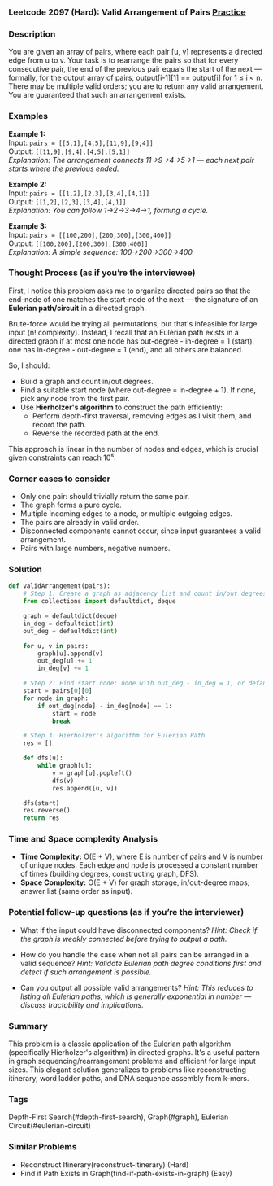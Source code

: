 ### Leetcode 2097 (Hard): Valid Arrangement of Pairs [Practice](https://leetcode.com/problems/valid-arrangement-of-pairs)

### Description  
You are given an array of pairs, where each pair [u, v] represents a directed edge from u to v. Your task is to rearrange the pairs so that for every consecutive pair, the end of the previous pair equals the start of the next — formally, for the output array of pairs, output[i-1][1] == output[i] for 1 ≤ i < n. There may be multiple valid orders; you are to return any valid arrangement. You are guaranteed that such an arrangement exists.

### Examples  

**Example 1:**  
Input: `pairs = [[5,1],[4,5],[11,9],[9,4]]`  
Output: `[[11,9],[9,4],[4,5],[5,1]]`  
*Explanation: The arrangement connects 11→9→4→5→1 — each next pair starts where the previous ended.*

**Example 2:**  
Input: `pairs = [[1,2],[2,3],[3,4],[4,1]]`  
Output: `[[1,2],[2,3],[3,4],[4,1]]`  
*Explanation: You can follow 1→2→3→4→1, forming a cycle.*

**Example 3:**  
Input: `pairs = [[100,200],[200,300],[300,400]]`  
Output: `[[100,200],[200,300],[300,400]]`  
*Explanation: A simple sequence: 100→200→300→400.*

### Thought Process (as if you’re the interviewee)  
First, I notice this problem asks me to organize directed pairs so that the end-node of one matches the start-node of the next — the signature of an **Eulerian path/circuit** in a directed graph.

Brute-force would be trying all permutations, but that's infeasible for large input (n! complexity). Instead, I recall that an Eulerian path exists in a directed graph if at most one node has out-degree - in-degree = 1 (start), one has in-degree - out-degree = 1 (end), and all others are balanced.

So, I should:
- Build a graph and count in/out degrees.
- Find a suitable start node (where out-degree = in-degree + 1). If none, pick any node from the first pair.
- Use **Hierholzer's algorithm** to construct the path efficiently:
  - Perform depth-first traversal, removing edges as I visit them, and record the path.
  - Reverse the recorded path at the end.

This approach is linear in the number of nodes and edges, which is crucial given constraints can reach 10⁵.

### Corner cases to consider  
- Only one pair: should trivially return the same pair.
- The graph forms a pure cycle.
- Multiple incoming edges to a node, or multiple outgoing edges.
- The pairs are already in valid order.
- Disconnected components cannot occur, since input guarantees a valid arrangement.
- Pairs with large numbers, negative numbers.

### Solution

```python
def validArrangement(pairs):
    # Step 1: Create a graph as adjacency list and count in/out degrees
    from collections import defaultdict, deque

    graph = defaultdict(deque)
    in_deg = defaultdict(int)
    out_deg = defaultdict(int)

    for u, v in pairs:
        graph[u].append(v)
        out_deg[u] += 1
        in_deg[v] += 1

    # Step 2: Find start node: node with out_deg - in_deg = 1, or default to pairs[0][0]
    start = pairs[0][0]
    for node in graph:
        if out_deg[node] - in_deg[node] == 1:
            start = node
            break

    # Step 3: Hierholzer's algorithm for Eulerian Path
    res = []

    def dfs(u):
        while graph[u]:
            v = graph[u].popleft()
            dfs(v)
            res.append([u, v])

    dfs(start)
    res.reverse()
    return res
```

### Time and Space complexity Analysis  

- **Time Complexity:** O(E + V), where E is number of pairs and V is number of unique nodes. Each edge and node is processed a constant number of times (building degrees, constructing graph, DFS).
- **Space Complexity:** O(E + V) for graph storage, in/out-degree maps, answer list (same order as input).

### Potential follow-up questions (as if you’re the interviewer)  

- What if the input could have disconnected components?
  *Hint: Check if the graph is weakly connected before trying to output a path.*

- How do you handle the case when not all pairs can be arranged in a valid sequence?
  *Hint: Validate Eulerian path degree conditions first and detect if such arrangement is possible.*

- Can you output all possible valid arrangements?
  *Hint: This reduces to listing all Eulerian paths, which is generally exponential in number — discuss tractability and implications.*

### Summary
This problem is a classic application of the Eulerian path algorithm (specifically Hierholzer's algorithm) in directed graphs. It's a useful pattern in graph sequencing/rearrangement problems and efficient for large input sizes. This elegant solution generalizes to problems like reconstructing itinerary, word ladder paths, and DNA sequence assembly from k-mers.

### Tags
Depth-First Search(#depth-first-search), Graph(#graph), Eulerian Circuit(#eulerian-circuit)

### Similar Problems
- Reconstruct Itinerary(reconstruct-itinerary) (Hard)
- Find if Path Exists in Graph(find-if-path-exists-in-graph) (Easy)